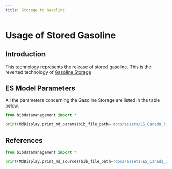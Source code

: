 ```yaml
---
title: Storage to Gasoline
---
```


# Usage of Stored Gasoline

## Introduction

This technology represents the release of stored gasoline. This is the reverted technology
of [Gasoline Storage](GASO_STO.md)

## ES Model Parameters

All the parameters concerning the Gasoline Storage are listed in the table
below.

```python exec="on"
from bibdatamanagement import *

print(MdDisplay.print_md_params(bib_file_path='docs/assets/ES_Canada_3.bib',filter_entry='STO_GASO'))
```

## References

```python exec="on"
from bibdatamanagement import *

print(MdDisplay.print_md_sources(bib_file_path='docs/assets/ES_Canada_3.bib',filter_entry='STO_GASO'))
```
